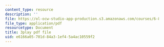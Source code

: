 ```yaml
---
content_type: resource
description: ''
file: https://ol-ocw-studio-app-production.s3.amazonaws.com/courses/6-858-computer-systems-security-fall-2014/e6166a05701d84a31ef45a4ac10559f2_YTWXAFJf8bw.pdf
file_type: application/pdf
resourcetype: Document
title: 3play pdf file
uid: e6166a05-701d-84a3-1ef4-5a4ac10559f2
---
```

